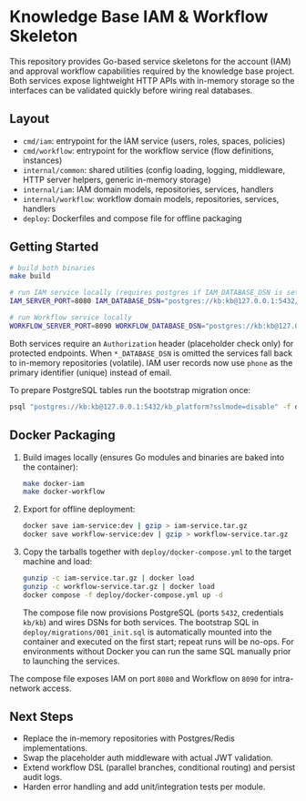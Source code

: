# Knowledge Base IAM & Workflow Skeleton

This repository provides Go-based service skeletons for the account (IAM) and approval workflow capabilities required by the knowledge base project. Both services expose lightweight HTTP APIs with in-memory storage so the interfaces can be validated quickly before wiring real databases.

## Layout

- `cmd/iam`: entrypoint for the IAM service (users, roles, spaces, policies)
- `cmd/workflow`: entrypoint for the workflow service (flow definitions, instances)
- `internal/common`: shared utilities (config loading, logging, middleware, HTTP server helpers, generic in-memory storage)
- `internal/iam`: IAM domain models, repositories, services, handlers
- `internal/workflow`: workflow domain models, repositories, services, handlers
- `deploy`: Dockerfiles and compose file for offline packaging

## Getting Started

```bash
# build both binaries
make build

# run IAM service locally (requires postgres if IAM_DATABASE_DSN is set)
IAM_SERVER_PORT=8080 IAM_DATABASE_DSN="postgres://kb:kb@127.0.0.1:5432/kb_platform?sslmode=disable" go run ./cmd/iam

# run Workflow service locally
WORKFLOW_SERVER_PORT=8090 WORKFLOW_DATABASE_DSN="postgres://kb:kb@127.0.0.1:5432/kb_platform?sslmode=disable" go run ./cmd/workflow
```

Both services require an `Authorization` header (placeholder check only) for protected endpoints. When `*_DATABASE_DSN` is omitted the services fall back to in-memory repositories (volatile). IAM user records now use `phone` as the primary identifier (unique) instead of email.

To prepare PostgreSQL tables run the bootstrap migration once:

```bash
psql "postgres://kb:kb@127.0.0.1:5432/kb_platform?sslmode=disable" -f deploy/migrations/001_init.sql
```

## Docker Packaging

1. Build images locally (ensures Go modules and binaries are baked into the container):
   ```bash
   make docker-iam
   make docker-workflow
   ```
2. Export for offline deployment:
   ```bash
   docker save iam-service:dev | gzip > iam-service.tar.gz
   docker save workflow-service:dev | gzip > workflow-service.tar.gz
   ```
3. Copy the tarballs together with `deploy/docker-compose.yml` to the target machine and load:
   ```bash
   gunzip -c iam-service.tar.gz | docker load
   gunzip -c workflow-service.tar.gz | docker load
   docker compose -f deploy/docker-compose.yml up -d
   ```

   The compose file now provisions PostgreSQL (ports `5432`, credentials `kb/kb`) and wires DSNs for both services. The bootstrap SQL in `deploy/migrations/001_init.sql` is automatically mounted into the container and executed on the first start; repeat runs will be no-ops. For environments without Docker you can run the same SQL manually prior to launching the services.

The compose file exposes IAM on port `8080` and Workflow on `8090` for intra-network access.

## Next Steps

- Replace the in-memory repositories with Postgres/Redis implementations.
- Swap the placeholder auth middleware with actual JWT validation.
- Extend workflow DSL (parallel branches, conditional routing) and persist audit logs.
- Harden error handling and add unit/integration tests per module.
